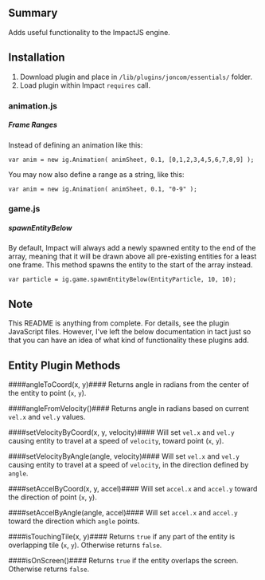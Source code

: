 ## Summary ##
Adds useful functionality to the ImpactJS engine.

## Installation ##
1. Download plugin and place in `/lib/plugins/joncom/essentials/` folder.
2. Load plugin within Impact `requires` call.

### animation.js ###

##### Frame Ranges #####

Instead of defining an animation like this:
```
var anim = new ig.Animation( animSheet, 0.1, [0,1,2,3,4,5,6,7,8,9] );
```

You may now also define a range as a string, like this:
```
var anim = new ig.Animation( animSheet, 0.1, "0-9" );
```

### game.js ###

##### spawnEntityBelow #####

By default, Impact will always add a newly spawned entity to the end of the array, meaning that it will be drawn above all pre-existing entities for a least one frame. This method spawns the entity to the start of the array instead.

```
var particle = ig.game.spawnEntityBelow(EntityParticle, 10, 10);
```

## Note ##
This README is anything from complete. For details, see the plugin JavaScript files. However, I've left the below documentation in tact just so that you can have an idea of what kind of functionality these plugins add.

## Entity Plugin Methods ##

####angleToCoord(x, y)####
Returns angle in radians from the center of the entity to point (`x`, `y`).

####angleFromVelocity()####
Returns angle in radians based on current `vel.x` and `vel.y` values.

####setVelocityByCoord(x, y, velocity)####
Will set `vel.x` and `vel.y` causing entity to travel at a speed of `velocity`, toward point (`x`, `y`).

####setVelocityByAngle(angle, velocity)####
Will set `vel.x` and `vel.y` causing entity to travel at a speed of `velocity`, in the direction defined by `angle`.

####setAccelByCoord(x, y, accel)####
Will set `accel.x` and `accel.y` toward the direction of point (`x`, `y`).

####setAccelByAngle(angle, accel)####
Will set `accel.x` and `accel.y` toward the direction which `angle` points.

####isTouchingTile(x, y)####
Returns `true` if any part of the entity is overlapping tile (`x`, `y`). Otherwise returns `false`.

####isOnScreen()####
Returns `true` if the entity overlaps the screen. Otherwise returns `false`.